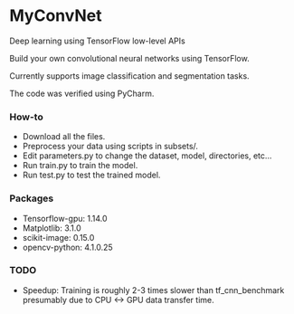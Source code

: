 # MyConvNet
  Deep learning using TensorFlow low-level APIs

  Build your own convolutional neural networks using TensorFlow.
  
  Currently supports image classification and segmentation tasks.
  
  The code was verified using PyCharm.

### How-to
- Download all the files.
- Preprocess your data using scripts in subsets/.
- Edit parameters.py to change the dataset, model, directories, etc...
- Run train.py to train the model.
- Run test.py to test the trained model.

### Packages
- Tensorflow-gpu: 1.14.0
- Matplotlib: 3.1.0
- scikit-image: 0.15.0
- opencv-python: 4.1.0.25

### TODO
- Speedup: Training is roughly 2-3 times slower than tf_cnn_benchmark presumably due to CPU <-> GPU data transfer time.
